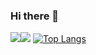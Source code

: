 ### Hi there 👋

<img src="https://github-readme-stats.vercel.app/api/top-langs/?username=MarwanMashra&show_icons=true&title_color=ffffff&icon_color=bb2acf&text_color=daf7dc&bg_color=151515&hide=php"><img src="https://github-readme-stats.vercel.app/api/?username=MarwanMashra&show_icons=true&title_color=ffffff&icon_color=bb2acf&text_color=daf7dc&bg_color=151515">
[![Top Langs](https://github-readme-stats.vercel.app/api/top-langs/?username=MarwanMashra&layout=compact)](https://github.com/anuraghazra/github-readme-stats)
<!--
**MarwanMashra/MarwanMashra** is a ✨ _special_ ✨ repository because its `README.md` (this file) appears on your GitHub profile.

Here are some ideas to get you started:

- 🔭 I’m currently working on ...
- 🌱 I’m currently learning ...
- 👯 I’m looking to collaborate on ...
- 🤔 I’m looking for help with ...
- 💬 Ask me about ...
- 📫 How to reach me: ...
- 😄 Pronouns: ...
- ⚡ Fun fact: ...
-->
